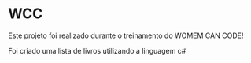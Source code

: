 # WCC

Este projeto foi realizado durante o treinamento do WOMEM CAN CODE!

Foi criado uma lista de livros utilizando a linguagem c#
